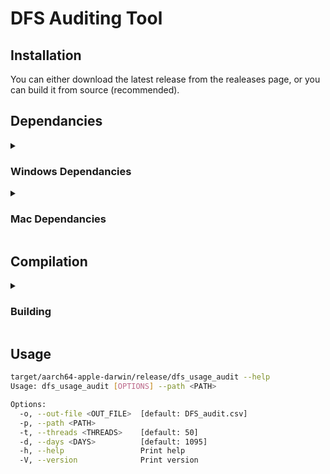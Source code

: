 # DFS Auditing Tool

## Installation

You can either download the latest release from the realeases page, or you can build it from source (recommended).
## Dependancies
<details>
    <summary> <h3>Windows Dependancies</h3></summary>
See [RustLang's site](https://www.rust-lang.org/tools/install) for the windows install exe
**Install Winget**
```PowerShell
# Dep to install Chocolatey
$progressPreference = 'silentlyContinue'
Write-Information "Downloading WinGet and its dependencies..."
Invoke-WebRequest -Uri https://aka.ms/getwinget -OutFile Microsoft.DesktopAppInstaller_8wekyb3d8bbwe.msixbundle
Invoke-WebRequest -Uri https://aka.ms/Microsoft.VCLibs.x64.14.00.Desktop.appx -OutFile Microsoft.VCLibs.x64.14.00.Desktop.appx
Invoke-WebRequest -Uri https://github.com/microsoft/microsoft-ui-xaml/releases/download/v2.8.6/Microsoft.UI.Xaml.2.8.x64.appx -OutFile Microsoft.UI.Xaml.2.8.x64.appx
Add-AppxPackage Microsoft.VCLibs.x64.14.00.Desktop.appx
Add-AppxPackage Microsoft.UI.Xaml.2.8.x64.appx
Add-AppxPackage Microsoft.DesktopAppInstaller_8wekyb3d8bbwe.msixbundle
```
Open New terminal
**Install Chocolatey**
```PowerShell
# Dep to install mingw
winget install chocolatey
# Install git dependencies
winget install git
```
Open New Terminal
```PowerShell
# Installs ncessary build keychains etc.
choco install mingw
```

</details>

<details>
    <summary> <h3>Mac Dependancies</h3></summary>
**Installing Deps**
```bash
/bin/bash -c "$(curl -fsSL https://raw.githubusercontent.com/Homebrew/install/HEAD/install.sh)"
```
Restart terminal emulator.

**Install Deps**
```bash
# Install Rust if needed
curl --proto '=https' --tlsv1.2 -sSf https://sh.rustup.rs | sh
brew install git
# If cross-compiling for Windows

# Install windows requirements on mac
brew install mingw-w64
```

**cross-compiling**
```bash
git clone https://github.com/HirschyKirkwood-Work/dfs_usage_audit.git
cd dfs_usage_audit 
# Build Both
cargo build --release --target aarch64-apple-darwin
cargo build --release --target x86_64-pc-windows-gnu
# File system should look like this now
target
├── aarch64-apple-darwin
│  ├── CACHEDIR.TAG
│  └── release 
│     └── dfs_usage_audit <--- Your executable is here (Mac)
├── debug
│  ├── build
│  ├── deps
│  ├── examples
│  └── incremental
└── x86_64-pc-windows-gnu
   ├── CACHEDIR.TAG
   └── release
      └── dfs_usage_audit.exe <--- Your executable is here (Windows)
```

</details>

## Compilation

<details>
    <summary> <h3>Building</h3></summary>
Please see the dependancies section above for OS-specific requirements.

```bash
git clone https://github.com/HirschyKirkwood-Work/dfs_usage_audit.git
cd dfs_usage_audit 
cargo build --release
```
</details>

## Usage

```bash
target/aarch64-apple-darwin/release/dfs_usage_audit --help
Usage: dfs_usage_audit [OPTIONS] --path <PATH>

Options:
  -o, --out-file <OUT_FILE>  [default: DFS_audit.csv]
  -p, --path <PATH>
  -t, --threads <THREADS>    [default: 50]
  -d, --days <DAYS>          [default: 1095]
  -h, --help                 Print help
  -V, --version              Print version
```
